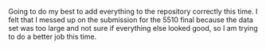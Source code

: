 Going to do my best to add everything to the repository correctly this time. I felt that I messed up on the submission for the 5510 final because the data set was too large and not sure if everything else looked good, so I am trying to do a better job this time.
